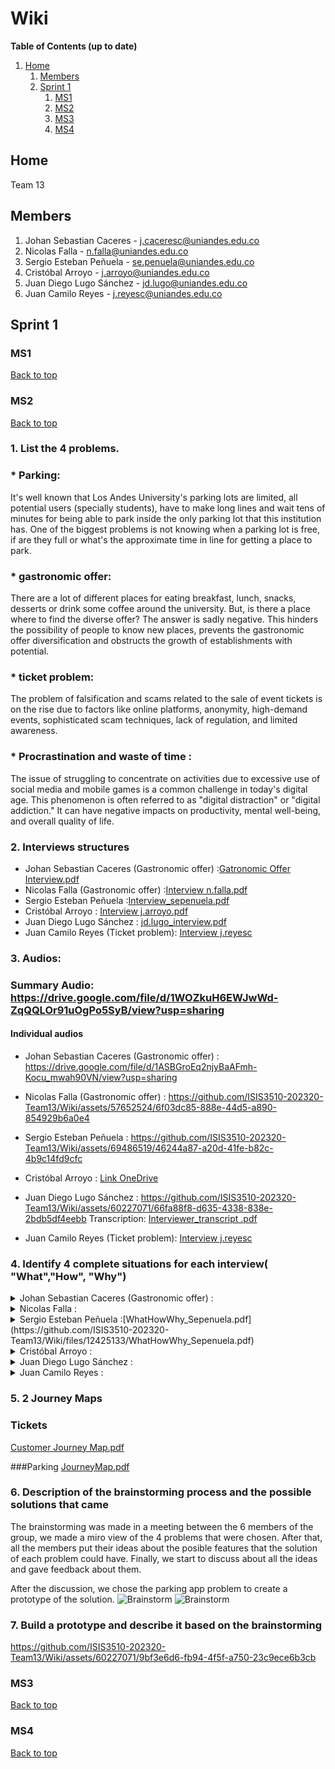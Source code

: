 # Wiki

**Table of Contents (up to date)**
1. [Home](#Home)
    1. [Members](#Members)
    1. [Sprint 1](#Sprint-1)
        1. [MS1](#ms1)
        2. [MS2](#ms2)
        3. [MS3](#ms3)
        4. [MS4](#ms4)

## Home
Team 13

## Members
1. Johan Sebastian Caceres - j.caceresc@uniandes.edu.co
2. Nicolas Falla - n.falla@uniandes.edu.co
3. Sergio Esteban Peñuela - se.penuela@uniandes.edu.co
4. Cristóbal Arroyo - j.arroyo@uniandes.edu.co
5. Juan Diego Lugo Sánchez - jd.lugo@uniandes.edu.co
6. Juan Camilo Reyes - j.reyesc@uniandes.edu.co

## Sprint 1

### MS1
[Back to top](#Wiki)

   

### MS2
[Back to top](#Wiki)

### 1. List the 4 problems.
   ### * Parking:
   It's well known that Los Andes University's parking lots are limited, all potential users (specially students), have to make long lines and wait tens of minutes for being able to park inside the only parking lot that this institution has. One of the biggest problems is not knowing when a parking lot is free, if are they full or what's the approximate time in line for getting a place to park. 
   ### * gastronomic offer:
   There are a lot of different places for eating breakfast, lunch, snacks, desserts or drink some coffee around the university. But, is there a place where to find the diverse offer? The answer is sadly negative. This hinders the possibility of people to know new places, prevents the gastronomic offer diversification and obstructs the growth of establishments with potential. 
   ### * ticket problem:
   The problem of falsification and scams related to the sale of event tickets is on the rise due to factors like online platforms, anonymity, high-demand events, sophisticated scam techniques, lack of regulation, and limited awareness. 
   ### * Procrastination and waste of time :
The issue of struggling to concentrate on activities due to excessive use of social media and mobile games is a common challenge in today's digital age. This phenomenon is often referred to as "digital distraction" or "digital addiction." It can have negative impacts on productivity, mental well-being, and overall quality of life. 


### 2. Interviews structures

* Johan Sebastian Caceres (Gastronomic offer) :[Gatronomic Offer Interview.pdf](https://github.com/ISIS3510-202320-Team13/Wiki/files/12385124/Gatronomic.Offer.Interview.pdf)
* Nicolas Falla (Gastronomic offer) :[Interview n.falla.pdf](https://github.com/ISIS3510-202320-Team13/Wiki/files/12386322/Interview.n.falla.pdf)
* Sergio Esteban Peñuela :[Interview_sepenuela.pdf](https://github.com/ISIS3510-202320-Team13/Wiki/files/12425115/Interview_sepenuela.pdf)
* Cristóbal Arroyo : [Interview j.arroyo.pdf](https://github.com/ISIS3510-202320-Team13/Wiki/files/12386916/InterviewFormat.pdf)
* Juan Diego Lugo Sánchez : [jd.lugo_interview.pdf](https://github.com/ISIS3510-202320-Team13/Wiki/files/12421307/jd.lugo_interview.pdf)
* Juan Camilo Reyes (Ticket problem): [Interview j.reyesc](https://github.com/ISIS3510-202320-Team13/Wiki/files/12386953/Ticket.App.Interview.Format.pdf)


### 3. Audios:

### Summary Audio: https://drive.google.com/file/d/1WOZkuH6EWJwWd-ZqQQLOr91uOgPo5SyB/view?usp=sharing

#### Individual audios
* Johan Sebastian Caceres (Gastronomic offer) : https://drive.google.com/file/d/1ASBGroEq2njyBaAFmh-Kocu_mwah90VN/view?usp=sharing
* Nicolas Falla (Gastronomic offer) :
https://github.com/ISIS3510-202320-Team13/Wiki/assets/57652524/6f03dc85-888e-44d5-a890-854929b6a0e4
* Sergio Esteban Peñuela :
https://github.com/ISIS3510-202320-Team13/Wiki/assets/69486519/46244a87-a20d-41fe-b82c-4b9c14fd9cfc
* Cristóbal Arroyo : [Link OneDrive](https://uniandes-my.sharepoint.com/:u:/g/personal/j_arroyo_uniandes_edu_co/EXK60GLtOKpPibyIoWznOgwBiefkM1RxeIsslamBrYn9Fw?e=GSO4eU)

* Juan Diego Lugo Sánchez : 
https://github.com/ISIS3510-202320-Team13/Wiki/assets/60227071/66fa88f8-d635-4338-838e-2bdb5df4eebb
  Transcription: [Interviewer_transcript .pdf](https://github.com/ISIS3510-202320-Team13/Wiki/files/12421303/Interviewer_transcript.pdf)
* Juan Camilo Reyes (Ticket problem): [Interview j.reyesc](https://uniandes-my.sharepoint.com/:v:/g/personal/j_reyesc_uniandes_edu_co/EZZg6ce7sVZNm4XGHFvgUkoBk0Eovqd00-OhZLqu8xoj4A?e=r2mlJq)
  
### 4. Identify 4 complete situations for each interview( "What","How", "Why")

<details>

<summary>
Johan Sebastian Caceres (Gastronomic offer) :
</summary>

| Situation | What? | How? | Why? | Who? |
| --- | --- | --- | --- | --- |
| 1 | The person wants to have lunch near the university but struggles to find varied options | The person walks around checking menus of different nearby eateries, but they all seem to offer similar choices | The lack of diversity limits the person's choices, and the options available don't satisfy their preferences | A particular individual |
| 2 | Trying to decide where to eat for dinner, the person keeps hesitating | The person scrolls through various food delivery apps, but nothing seems appealing | The limited range of options makes it challenging to find a restaurant that matches the person's cravings | A particular individual |
| 3 | The person often ends up ordering the same type of food for lunch multiple times a week | When browsing food options, the person tends to choose a familiar place without exploring new choices | Familiarity feels safer and reduces the effort of decision-making, even if it leads to monotony | A particular individual |
| 4 | Despite wanting to explore new places, the person always ends up at a familiar cafe | The person considers trying a new cafe but feels uncertain about the menu and quality, so they opt for a place they know | The fear of a disappointing dining experience or the allure of a reliable option prevents the person from venturing into the unknown | A particular individual |

</details>
  
<details>
<summary>
Nicolas Falla :
</summary>
  
| Situation | What? | How? | Why? | Who? |
| --------- | ----- | ---- | ---- | ---- |
| 1 | Students don't have a way to find out about new restaurants | They have a fear of missing out on new restaurants | The only way to get recomendations are by having friends tell that there is a new restaurant that you should try out. Marketing campaigns for new restaurants aren't that good. | Uniandes Students |
| 2 | Students tend to always eat at the same restaurants | They are fairly satisfied with the restaurants they frequent but they are constantly searching for new options | It's very hard to find new restaurants that are good | Uniandes students |
| 3 | Students rarely try out new restaurants without having some type of incentive to do so | Students are often unsatisfied when they try out new restaurants that haven't been previously recommended by someone the know | Trying out a new restaurant is often a 50/50 chance where you either make a new finding or feel like you just lost money | Uniandes students |
| 4 | Local owners have dwindling costumers | Restaurant owners that start out are frustrated at the low income that their buisness has | There is no real way to market a new restaurant other than giving out flyers to potential costumers and hoping that they come by | Restaurant owners |

</details>

<details>
<summary>
Sergio Esteban Peñuela :[WhatHowWhy_Sepenuela.pdf](https://github.com/ISIS3510-202320-Team13/Wiki/files/12425133/WhatHowWhy_Sepenuela.pdf)

</summary>


</details>

<details>
<summary>
Cristóbal Arroyo :
</summary>

| Situation | What? | How? | Why? | Who? |
| --------- | ----- | ---- | ---- | ---- |
| 1 | The person is trying to concentrate in his work, but is distracted by apps in his phone | The apps show them notifications of new messages or content or it's just distracted by reflex action | Because these apps would give more gratification to the brain than working or studying | A particual individual |
| 2 | When trying to sleep, the person would check his phone and delay the sleep hour for a lot of time | The person engages with their phone, possibly browsing social media watching videos or posts, and getting catched by the next one | The phone's screen emits blue light that suppresses melatonin production, making it harder to fall asleep; curiosity and habit of not sleeping withouth checking the phone also contribute | A particular individual |
| 3 | When checking apps, the person often wastes a lot of than half an hour on irrelevant content | Scrolling through posts or videos that trigger immediate reactions and curiosity | The platform is designed to be addictive, encouraging endless scrolling and providing intermittent rewards, keeping users engaged | A particular individual |
| 4 | The person avoids focusing on daily tasks | Engaging in activities that provide immediate pleasure or distraction, like browsing social media or watching videos | Tasks might feel challenging and not gratifying, and distractions offer a quick escape from discomfort or boredom | A particular individual |

</details>

<details>
<summary>
Juan Diego Lugo Sánchez :
</summary>
| Situation | What?                                                | How?                                                            | Why?                                                                              | Who?                                                |
| --------- | ---------------------------------------------------- | --------------------------------------------------------------- | --------------------------------------------------------------------------------- | --------------------------------------------------- |
| 1         | Market demand for a secure ticket resale application | Develop a ticket resale application with security features      | Prevent fraud and provide a secure way for buyers and sellers to exchange tickets | Client of events                                    |
| 2         | Difficulty in identifying ticket resale scams        | Create clear guidelines and education about scam signs          | Empower buyers to make informed decisions and avoid scams                         | Client of events                                    |
| 3         | Lack of secure payment and ticket transfer methods   | Implement an online transfer system with transaction monitoring | Ensure safe and reversible transactions for both buyers and sellers               | Ticket resale platform developers, Client of events |
| 4         | Increased cost due to transaction security measures  | Establish a middleman service for secure transactions           | Ensure trustworthy transactions, even at an increased cost                        | Ticket resale platform, potential middlemen         |

</details>
<details>
<summary>
Juan Camilo Reyes :
</summary>

| Situation | What? | How? | Why? | Who? |
| --------- | ----- | ---- | ---- | ---- |
| 1 | People who want to attend an event don't have a secure way of buying resale tickets when the official sale is over | They feel insecure when buying resale tickets | The possibility of getting scammed is very high | Resale ticket buyers |
| 2 | No one has clear guidelines of what a scam looks like | Identifying a scam has become very difficult as scammers change methods and adapt | Increased awareness also leads to evolving scamming strategies | Resale ticket buyers |
| 3 | There is no way to ensure the payment and reception of the ticket with this type of transaction | When you send the ticket or make the payment, there is no way to revert the transaction if one of the parties breaches the agreement | This way, buyers and sellers can ensure the safety of the money and the tickets, and the fulfillment of the transaction | Resale ticket sellers and buyers |
| 4 | Ensuring the transaction is secure can be more expensive | When you set up a middleman to monitor the transaction, the cost will go up due to their involvement | There needs to be a payment to the entity that will mediate the purchase | Resale ticket transaction middlemen |

</details>


### 5. 2 Journey Maps
### Tickets
[Customer Journey Map.pdf](https://github.com/ISIS3510-202320-Team13/Wiki/files/12387026/Customer.Journey.Map.pdf)

###Parking
[JourneyMap.pdf](https://github.com/ISIS3510-202320-Team13/Wiki/files/12425312/JourneyMap.pdf)




### 6. Description of the brainstorming process and the possible solutions that came 
The brainstorming was made in a meeting between the 6 members of the group, we made a miro view of the 4 problems that were chosen. After that, all the members put their ideas about the posible features that the solution of each problem could have. Finally, we start to discuss about all the ideas and gave feedback about them.

After the discussion, we chose the parking app problem to create a prototype of the solution.
![Brainstorm](https://github.com/ISIS3510-202320-Team13/Wiki/assets/89409633/61635baa-cdcd-425f-bf52-cb9e61b75ef8)
![Brainstorm](https://github.com/ISIS3510-202320-Team13/Wiki/assets/89409633/d56ac085-7977-4016-8724-0c7952d8f8a2)



### 7. Build a prototype and describe it based on the brainstorming
https://github.com/ISIS3510-202320-Team13/Wiki/assets/60227071/9bf3e6d6-fb94-4f5f-a750-23c9ece6b3cb

### MS3




[Back to top](#Wiki)

### MS4
[Back to top](#Wiki)
